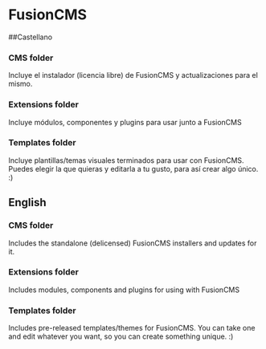 # FusionCMS




##Castellano


### CMS folder
Incluye el instalador (licencia libre) de FusionCMS y actualizaciones para el mismo.

### Extensions folder
Incluye módulos, componentes y plugins para usar junto a FusionCMS

### Templates folder
Incluye plantillas/temas visuales terminados para usar con FusionCMS. Puedes elegir la que quieras y editarla a tu gusto, para así crear algo único. :)




## English


### CMS folder
Includes the standalone (delicensed) FusionCMS installers and updates for it.

### Extensions folder
Includes modules, components and plugins for using with FusionCMS

### Templates folder
Includes pre-released templates/themes for FusionCMS. You can take one and edit whatever you want, so you can create something unique. :)